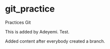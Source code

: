 # git_practice
Practices Git

This is added by Adeyemi. Test.

Added content after everybody created a branch.
